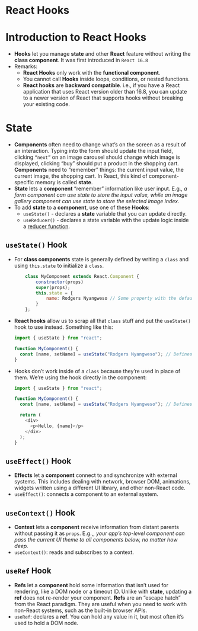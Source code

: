 # React Hooks

# Introduction to React Hooks

- **Hooks** let you manage **state** and other **React** feature without writing the **class component**. It was first introduced in `React 16.8`
- Remarks:
  - **React Hooks** only work with the **functional component**.
  - You cannot call **Hooks** inside loops, conditions, or nested functions.
  - **React hooks** are **backward compatible**. i.e., if you have a React application that uses React version older than 16.8, you can update to a newer version of React that supports hooks without breaking your existing code.

# State

- **Components** often need to change what’s on the screen as a result of an interaction. Typing into the form should update the input field, clicking `“next”` on an image carousel should change which image is displayed, clicking “buy” should put a product in the shopping cart. **Components** need to “remember” things: the current input value, the current image, the shopping cart. In React, this kind of component-specific memory is called **state**.
- **State** lets a **component** “remember” information like user input. E.g., _a form component can use state to store the input value, while an image gallery component can use state to store the selected image index._
- To add **state** to a **component**, use one of these **Hooks**:
  - `useState()` - declares a **state** variable that you can update directly.
  - `useReducer()` - declares a state variable with the update logic inside a [reducer function](https://react.dev/learn/extracting-state-logic-into-a-reducer).

## `useState()` Hook

- For **class components** state is generally defined by writing a `class` and using `this.state` to initialize a `class`.
  ```js
      class MyComponent extends React.Component {
          constructor(props)
          super(props);
          this.state = {
              name: Rodgers Nyangweso // Some property with the default state value
          }
      };
  ```
- **React hooks** allow us to scrap all that `class` stuff and put the `useState()` hook to use instead. Something like this:

  ```js
  import { useState } from "react";

  function MyComponent() {
    const [name, setName] = useState("Rodgers Nyangweso"); // Defines state variable (name) and call (setName) -- both of which can be named anything
  }
  ```

- Hooks don’t work inside of a `class` because they’re used in place of them. We’re using the hook directly in the component:

  ```js
  import { useState } from "react";

  function MyComponent() {
    const [name, setName] = useState("Rodgers Nyangweso"); // Defines state variable (name) and call (setName) -- both of which can be named anything

    return (
      <div>
        <p>Hello, {name}</p>
      </div>
    );
  }
  ```

## `useEffect()` Hook

- **Effects** let a **component** connect to and synchronize with external systems. This includes dealing with network, browser DOM, animations, widgets written using a different UI library, and other non-React code.
- `useEffect()`: connects a component to an external system.

## `useContext()` Hook

- **Context** lets a **component** receive information from distant parents without passing it as `props`. E.g.,, _your app’s top-level component can pass the current UI theme to all components below, no matter how deep._
- `useContext()`: reads and subscribes to a context.

## `useRef` Hook

- **Refs** let a **component** hold some information that isn’t used for rendering, like a DOM node or a timeout ID. Unlike with **state**, updating a **ref** does not re-render your component. **Refs** are an “escape hatch” from the React paradigm. They are useful when you need to work with non-React systems, such as the built-in browser APIs.
- `useRef`: declares a **ref**. You can hold any value in it, but most often it’s used to hold a DOM node.
